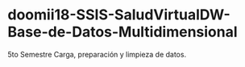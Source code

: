 # doomii18-SSIS-SaludVirtualDW-Base-de-Datos-Multidimensional
5to Semestre  Carga, preparación y limpieza de datos.
